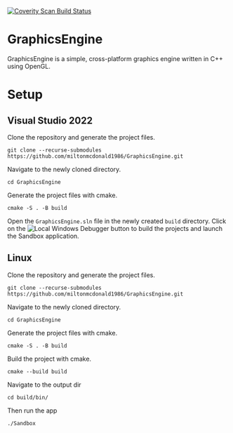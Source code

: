 <a href="https://scan.coverity.com/projects/miltonmcdonald1986-graphicsengine">
  <img alt="Coverity Scan Build Status"
       src="https://scan.coverity.com/projects/31711/badge.svg"/>
</a>

# GraphicsEngine
GraphicsEngine is a simple, cross-platform graphics engine written in C++ using OpenGL.

# Setup
## Visual Studio 2022
Clone the repository and generate the project files.
```
git clone --recurse-submodules https://github.com/miltonmcdonald1986/GraphicsEngine.git
```

Navigate to the newly cloned directory.
```
cd GraphicsEngine
```

Generate the project files with cmake.
```
cmake -S . -B build
```

Open the `GraphicsEngine.sln` file in the newly created `build` directory.
Click on the ![Local Windows Debugger](https://github.com/user-attachments/assets/22cff59f-24af-4d5a-b2e7-e63fcfe5510a) button to build the projects and launch the Sandbox application.

## Linux
Clone the repository and generate the project files.
```
git clone --recurse-submodules https://github.com/miltonmcdonald1986/GraphicsEngine.git
```

Navigate to the newly cloned directory.
```
cd GraphicsEngine
```

Generate the project files with cmake.
```
cmake -S . -B build
```

Build the project with cmake.
```
cmake --build build
```

Navigate to the output dir
```
cd build/bin/
```

Then run the app
```
./Sandbox
```
